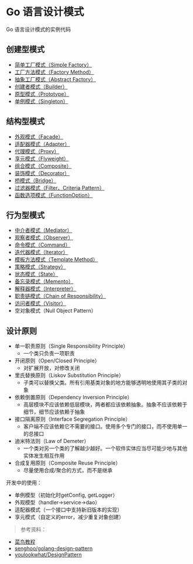 # Go 语言设计模式

Go 语言设计模式的实例代码

## 创建型模式
- [简单工厂模式（Simple Factory）](/PersonalGrowth/CS/DesignPattern/00SimpleFactory.md)
- [工厂方法模式（Factory Method）](/PersonalGrowth/CS/DesignPattern/01FactoryMethod.md)
- [抽象工厂模式（Abstract Factory）](/PersonalGrowth/CS/DesignPattern/02AbstractFactory.md)
- [创建者模式（Builder）](/PersonalGrowth/CS/DesignPattern/03Builder.md)
- [原型模式（Prototype）](/PersonalGrowth/CS/DesignPattern/04Prototype.md)
- [单例模式（Singleton）](/PersonalGrowth/CS/DesignPattern/05Singleton.md)

## 结构型模式
- [外观模式（Facade）](/PersonalGrowth/CS/DesignPattern/06Facade.md)
- [适配器模式（Adapter）](/PersonalGrowth/CS/DesignPattern/07Adapter.md)
- [代理模式（Proxy）](/PersonalGrowth/CS/DesignPattern/08Proxy.md)
- [享元模式（Flyweight）](/PersonalGrowth/CS/DesignPattern/09Flyweight.md)
- [组合模式（Composite）](/PersonalGrowth/CS/DesignPattern/10Composite.md)
- [装饰模式（Decorator）](/PersonalGrowth/CS/DesignPattern/11Decorator.md)
- [桥模式（Bridge）](/PersonalGrowth/CS/DesignPattern/12Bridge.md)
- [过滤器模式（Filter、Criteria Pattern）](/PersonalGrowth/CS/DesignPattern/13Filter.md)
- [函数选项模式（FunctionOption）](/PersonalGrowth/CS/DesignPattern/25FunctionOption.md)

## 行为型模式
- [中介者模式（Mediator）](/PersonalGrowth/CS/DesignPattern/14Mediator.md)
- [观察者模式（Observer）](/PersonalGrowth/CS/DesignPattern/15Observer.md)
- [命令模式（Command）](/PersonalGrowth/CS/DesignPattern/16Command.md)
- [迭代器模式（Iterator）](/PersonalGrowth/CS/DesignPattern/17Iterator.md)
- [模板方法模式（Template Method）](/PersonalGrowth/CS/DesignPattern/18TemplateMethod.md)
- [策略模式（Strategy）](/PersonalGrowth/CS/DesignPattern/19Strategy.md)
- [状态模式（State）](/PersonalGrowth/CS/DesignPattern/20State.md)
- [备忘录模式（Memento）](/PersonalGrowth/CS/DesignPattern/21Memento.md)
- [解释器模式（Interpreter）](/PersonalGrowth/CS/DesignPattern/22Interpreter.md)
- [职责链模式（Chain of Responsibility）](/PersonalGrowth/CS/DesignPattern/23ChainOfResponsibility.md)
- [访问者模式（Visitor）](/PersonalGrowth/CS/DesignPattern/24Visitor.md)
- 空对象模式（Null Object Pattern）


## 设计原则
- 单一职责原则（Single Responsibility Principle）
    - 一个类只负责一项职责  
- 开闭原则（Open/Closed Principle）
    - 对扩展开放，对修改关闭
- 里氏替换原则（Liskov Substitution Principle）
    - 子类可以替换父类。所有引用基类对象的地方能够透明地使用其子类的对象	
- 依赖倒置原则（Dependency Inversion Principle）
    - 高层模块不应该依赖低层模块，两者都应该依赖抽象。抽象不应该依赖于细节，细节应该依赖于抽象
- 接口隔离原则（Interface Segregation Principle）
    - 客户端不应该依赖它不需要的接口。使用多个专门的接口，而不使用单一的总接口
- 迪米特法则（Law of Demeter）
    - 一个类对另一个类的了解越少越好。一个软件实体应当尽可能少地与其他实体发生相互作用
- 合成复用原则（Composite Reuse Principle）
    - 尽量使用合成/聚合的方式，而不是继承

开发中的使用：
- 单例模型（初始化时getConfig, getLogger）
- 外观模型（handler->service->dao）
- 适配器模式（一个接口中支持新旧版本的实现）
- 享元模式（自定义的error，减少重复对象创建）


> 参考资料：
- [菜鸟教程](https://www.runoob.com/design-pattern)
- [senghoo/golang-design-pattern](https://github.com/senghoo/golang-design-pattern)
- [youlookwhat/DesignPattern](https://github.com/youlookwhat/DesignPattern)
